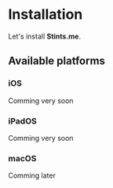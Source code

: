 ---
---

# Installation

Let's install **Stints.me**.

## Available platforms

### iOS

Comming very soon

### iPadOS

Comming very soon

### macOS

Comming later
